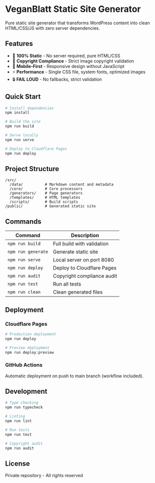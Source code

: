 # VeganBlatt Static Site Generator

Pure static site generator that transforms WordPress content into clean HTML/CSS/JS with zero server dependencies.

## Features

- 🚀 **100% Static** - No server required, pure HTML/CSS
- 📸 **Copyright Compliance** - Strict image copyright validation
- 📱 **Mobile-First** - Responsive design without JavaScript
- ⚡ **Performance** - Single CSS file, system fonts, optimized images
- 🔒 **FAIL LOUD** - No fallbacks, strict validation

## Quick Start

```bash
# Install dependencies
npm install

# Build the site
npm run build

# Serve locally
npm run serve

# Deploy to Cloudflare Pages
npm run deploy
```

## Project Structure

```
/src/
  /data/          # Markdown content and metadata
  /core/          # Core processors
  /generators/    # Page generators
  /templates/     # HTML templates
  /scripts/       # Build scripts
/public/          # Generated static site
```

## Commands

| Command | Description |
|---------|-------------|
| `npm run build` | Full build with validation |
| `npm run generate` | Generate static site |
| `npm run serve` | Local server on port 8080 |
| `npm run deploy` | Deploy to Cloudflare Pages |
| `npm run audit` | Copyright compliance audit |
| `npm run test` | Run all tests |
| `npm run clean` | Clean generated files |

## Deployment

### Cloudflare Pages

```bash
# Production deployment
npm run deploy

# Preview deployment
npm run deploy:preview
```

### GitHub Actions

Automatic deployment on push to main branch (workflow included).

## Development

```bash
# Type checking
npm run typecheck

# Linting
npm run lint

# Run tests
npm run test

# Copyright audit
npm run audit
```

## License

Private repository - All rights reserved